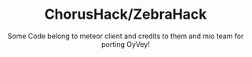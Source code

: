 <div align="center">

# ChorusHack/ZebraHack

Some Code belong to meteor client and credits to them and mio team for porting OyVey!
